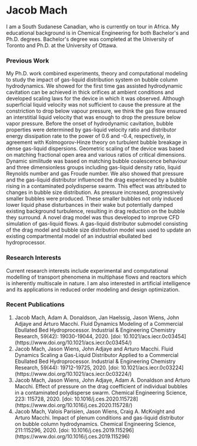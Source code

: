 <h1>Jacob Mach</h1>

I am a South Sudanese Canadian, who is currently on tour in Africa. My educational background is in Chemical Engineering for both Bachelor's and Ph.D. degrees. Bachelor's degree was completed at the University of Toronto and Ph.D. at the University of Ottawa.

<h3>Previous Work</h3>

My Ph.D. work combined experiments, theory and computational modeling to study the impact of gas-liquid distribution system on bubble column hydrodynamics. We showed for the first time gas assisted hydrodynamic cavitation can be achieved in thick orifices at ambient conditions and developed scaling laws for the device in which it was observed. Although superficial liquid velocity was not sufficient to cause the pressure at the constriction to drop below vapour pressure, we think the gas flow ensured an interstitial liquid velocity that was enough to drop the pressure below vapor pressure. Before the onset of hydrodynamic cavitation, bubble properties were determined by gas-liquid velocity ratio and distributor energy dissipation rate to the power of 0.6 and -0.4, respectively, in agreement with Kolmogorov-Hinze theory on turbulent bubble breakage in dense gas-liquid dispersions. Geometric scaling of the device was based on matching fractional open area and various ratios of critical dimensions. Dynamic similitude was based on matching bubble coalescence behaviour and three dimensionless groups including gas-liquid density ratio, liquid Reynolds number and gas Froude number. We also showed that pressure and the gas-liquid distributor influenced the drag experienced by a bubble rising in a contaminated polydisperse swarm. This effect was attributed to changes in bubble size distribution. As pressure increased, progressively smaller bubbles were produced. These smaller bubbles not only induced lower liquid phase disturbances in their wake but potentially damped existing background turbulence, resulting in drag reduction on the bubble they surround. A novel drag model was thus developed to improve CFD simulation of gas-liquid flows. A gas-liquid distributor submodel consisting of the drag model and bubble size distribution model was used to update an existing compartmental model of an industrial ebullated bed hydroprocessor. 

<h3>Research Interests</h3>

Current research interests include experimental and computational modelling of transport phenomena in multiphase flows and reactors which is inherently multiscale in nature. I am also interested in artificial intelligence and its applications in reduced order modeling and design optimization.

<h3>Recent Publications</h3>

<ol>
 <li>
    Jacob Mach, Adam A. Donaldson, Jan Haelssig, Jason Wiens, John Adjaye and Arturo Macchi. Fluid Dynamics Modeling of a Commercial Ebullated Bed Hydroprocessor. Industrial & Engineering Chemistry Research, 59(42): 19030-19044, 2020. [doi: 10.1021/acs.iecr.0c03454](https://www.doi.org/10.1021/acs.iecr.0c03454/)
 </li>
 <li>
    Jacob Mach, Jason Wiens, John Adjaye and Arturo Macchi. Fluid Dynamics Scaling a Gas-Liquid Distributor Applied to a Commercial Ebullated Bed Hydroprocessor. Industrial & Engineering Chemistry Research, 59(44): 19712-19725, 2020. [doi: 10.1021/acs.iecr.0c03224](https://www.doi.org/10.1021/acs.iecr.0c03224/)
 </li>
 <li>
    Jacob Mach, Jason Wiens, John Adjaye, Adam A. Donaldson and Arturo Macchi. Effect of pressure on the drag coefficient of individual bubbles in a contaminated polydisperse swarm. Chemical Engineering Science, 223: 115728, 2020. [doi: 10.1016/j.ces.2020.115728](https://www.doi.org/10.1016/j.ces.2020.115728/)
 </li>
 <li>
    Jacob Mach, Valois Parisien, Jason Wiens, Craig A. McKnight and Arturo Macchi. Impact of plenum conditions and gas-liquid distributor on bubble column hydrodynamics. Chemical Engineering Science, 211:115296, 2020. [doi: 10.1016/j.ces.2019.115296](https://www.doi.org/10.1016/j.ces.2019.115296)
 </li>
</ol>

<!---
jacobmach13/jacobmach13 is a ✨ special ✨ repository because its `README.md` (this file) appears on your GitHub profile.
You can click the Preview link to take a look at your changes.
--->
